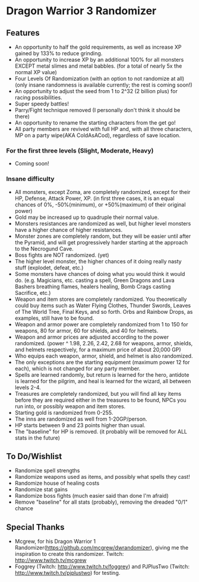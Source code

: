 # Dragon Warrior 3 Randomizer
## Features
- An opportunity to half the gold requirements, as well as increase XP gained by 133% to reduce grinding.
- An opportunity to increase XP by an additional 100% for all monsters EXCEPT metal slimes and metal babbles. (for a total of nearly 5x the normal XP value)
- Four Levels Of Randomization (with an option to not randomize at all) (only insane randomness is available currently; the rest is coming soon!)
- An opportunity to adjust the seed from 1 to 2^32 (2 billion plus) for racing possibilities.
- Super speedy battles!
- Parry/Fight technique removed (I personally don't think it should be there)
- An opportunity to rename the starting characters from the get go!
- All party members are revived with full HP and, with all three characters, MP on a party wipe(AKA ColdAsACod), regardless of save location.

### For the first three levels (Slight, Moderate, Heavy)
- Coming soon!

### Insane difficulty
- All monsters, except Zoma, are completely randomized, except for their HP, Defense, Attack Power, XP. (in first three cases, it is an equal chances of 0%, -50%(minimum), or +50%(maximum) of their original power)
- Gold may be increased up to quadruple their normal value.
- Monsters resistances are randomized as well, but higher level monsters have a higher chance of higher resistances.
- Monster zones are completely random, but they will be easier until after the Pyramid, and will get progressively harder starting at the approach to the Necrogund Cave.
- Boss fights are NOT randomized.  (yet)
- The higher level monster, the higher chances of it doing really nasty stuff (explodet, defeat, etc.)
- Some monsters have chances of doing what you would think it would do.  (e.g. Magicians, etc. casting a spell, Green Dragons and Lava Bashers breathing flames, healers healing, Bomb Crags casting Sacrifice, etc.)
- Weapon and item stores are completely randomized.  You theoretically could buy items such as Water Flying Clothes, Thunder Swords, Leaves of The World Tree, Final Keys, and so forth.  Orbs and Rainbow Drops, as examples, still have to be found.
- Weapon and armor power are completely randomized from 1 to 150 for weapons, 80 for armor, 60 for shields, and 40 for helmets.
- Weapon and armor prices are adjusted according to the power randomized.  (power ^ 1.98, 2.26, 2.42, 2.68 for weapons, armor, shields, and helmets respectively, for a maximum price of about 20,000 GP)
- Who equips each weapon, armor, shield, and helmet is also randomized.
- The only exceptions are the starting equipment (maximum power 12 for each), which is not changed for any party member.
- Spells are learned randomly, but return is learned for the hero, antidote is learned for the pilgrim, and heal is learned for the wizard, all between levels 2-4.
- Treasures are completely randomized, but you will find all key items before they are required either in the treasures to be found, NPCs you run into, or possibly weapon and item stores.
- Starting gold is randomized from 0-255.
- The inns are randomized as well from 1-20GP/person.
- HP starts between 9 and 23 points higher than usual.
- The "baseline" for HP is removed. (it probably will be removed for ALL stats in the future)

## To Do/Wishlist
- Randomize spell strengths
- Randomize weapons used as items, and possibly what spells they cast!
- Randomize house of healing costs
- Randomize stat gains
- Randomize boss fights (much easier said than done I'm afraid)
- Remove "baseline" for all stats (probably), removing the dreaded "0/1" chance

## Special Thanks
- Mcgrew, for his Dragon Warrior 1 Randomizer(https://github.com/mcgrew/dwrandomizer), giving me the inspiration to create this randomizer.  Twitch:  http://www.twitch.tv/mcgrew
- Foggrey (Twitch:  http://www.twitch.tv/foggrey) and PJPlusTwo (Twitch:  http://www.twitch.tv/pjplustwo) for testing.
